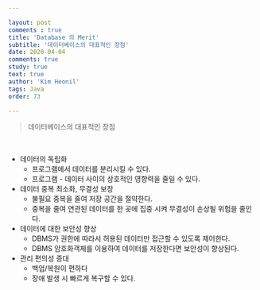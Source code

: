 ```yaml
---

layout: post
comments : true
title: 'Database 의 Merit'
subtitle: '데이터베이스의 대표적인 장점'
date: 2020-04-04
comments: true
study: true
text: true
author: 'Kim Heonil'
tags: Java
order: 73

---
```


> 데이터베이스의 대표적인 장점

<br>

- 데이터의 독립화
  - 프로그램에서 데이터를 분리시킬 수 있다.
  - 프로그램 - 데이터 사이의 상호적인 영향력을 줄일 수 있다.
- 데이터 중복 최소화, 무결성 보장
  - 불필요 중복을 줄여 저장 공간을 절약한다.
  - 중복을 줄여 연관된 데이터를 한 곳에 집중 시켜 무결성이 손상될 위험을 줄인다.
- 데이터에 대한 보안성 향상
  - DBMS가 권한에 따라서 허용된 데이터만 접근할 수 있도록 제어한다.
  - DBMS 암호화객체를 이용하여 데이터를 저장한다면 보안성이 향상된다.
- 관리 편의성 증대
  - 백업/복원이 편하다
  - 장애 발생 시 빠르게 복구할 수 있다.


<br><br>